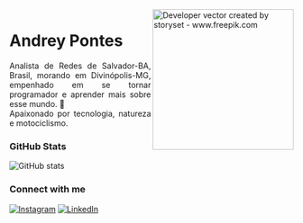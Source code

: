  <img align="right" alt="Developer vector created by storyset - www.freepik.com" height="250" src="https://www.genesecloud.academy/wp-content/uploads/2021/06/Programming-amico.png">

<h1>
    <span>Andrey Pontes</span>
</h1>

<p align="justify">Analista de Redes de Salvador-BA, Brasil, morando em Divinópolis-MG, empenhado em se tornar programador e aprender mais sobre esse mundo. 🚀 
<br>
 Apaixonado por tecnologia, natureza e motociclismo</a>.</p> 

<h3 align="left">GitHub Stats</h3>

![GitHub stats](https://github-readme-stats-git-masterrstaa-rickstaa.vercel.app/api?username=Andrey-pnts&hide_title=true&show_icons=true&include_all_commits=false&count_private=true&line_height=25&hide=issues&bg_color=000&title_color=F0066ff&text_color=FFF&border_radius=3&border_color=36123c&icon_color=0066ff&theme=jolly)


<h3 align="left">Connect with me</h3>

[![Instagram](https://img.shields.io/badge/-Instagram-000?style=for-the-badge&logo=instagram&logoColor=0066ff&color:FFF)](https://www.instagram.com/4ndreyy/)
[![LinkedIn](https://img.shields.io/badge/-LinkedIn-000?style=for-the-badge&logo=linkedin&logoColor=0066ff&color:FFF)](https://www.linkedin.com/in/andrey-pontes-667b6623a/)

